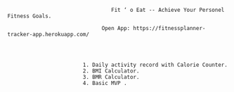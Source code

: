                                      Fit ‘ o Eat -- Achieve Your Personel Fitness Goals.
                                     
                                  Open App: https://fitnessplanner-tracker-app.herokuapp.com/

                            
       
                            
                            1. Daily activity record with Calorie Counter.
                            2. BMI Calculator.
                            3. BMR Calculator.
                            4. Basic MVP .

                      
